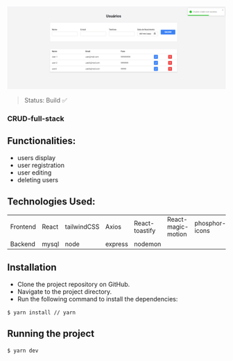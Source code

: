 <center><img src=".\src\assets\Screenshot_1.png"></center>

> Status: Build ✅

### CRUD-full-stack

## Functionalities:
 * users display
 * user registration
 * user editing
 * deleting users

## Technologies Used:

<table>
  <tr>
  <td>Frontend</td>
    <td>React</td>
    <td>tailwindCSS</td>
    <td>Axios</td>
    <td>React-toastify</td>
    <td>React-magic-motion</td>
    <td>phosphor-icons</td>
    <td>ESLint</td>
  </tr>
    <td>Backend</td>
    <td>mysql</td>
    <td>node</td>
    <td>express</td>
    <td>nodemon</td>
</table>

## Installation
  * Clone the project repository on GitHub.
  * Navigate to the project directory.
  * Run the following command to install the dependencies:

```
$ yarn install // yarn
```

## Running the project
```
$ yarn dev
```

